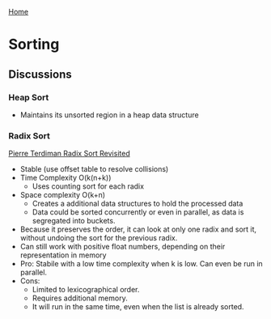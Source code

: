 [Home](/fundamentals/)

# Sorting

## Discussions

### Heap Sort
- Maintains its unsorted region in a heap data structure

### Radix Sort
[Pierre Terdiman Radix Sort Revisited](http://codercorner.com/RadixSortRevisited.htm)
- Stable (use offset table to resolve collisions)
- Time Complexity O(k(n+k))
  - Uses counting sort for each radix
- Space complexity O(k+n)
  - Creates a additional data structures to hold the processed data
  - Data could be sorted concurrently or even in parallel, as data is segregated into buckets.
- Because it preserves the order, it can look at only one radix and sort it, without undoing
  the sort for the previous radix.
- Can still work with positive float numbers, depending on their representation in memory
- Pro: Stabile with a low time complexity when k is low. Can even be run in parallel.
- Cons: 
  - Limited to lexicographical order. 
  - Requires additional memory. 
  - It will run in the same time, even when the list is already sorted.
